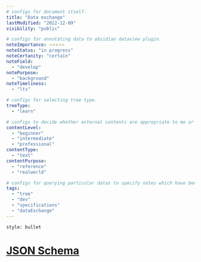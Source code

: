 ```yaml
---
# configs for document itself.
title: "Data exchange"
lastModified: "2022-12-09"
visibility: "public"

# configs for annotating data to obsidian dataview plugin.
noteImportance: ⭐⭐⭐⭐⭐
noteStatus: "in progress"
noteCertanity: "certain"
noteField:
  - "develop"
notePurpose:
  - "background"
noteTimeliness:
  - "lts"

# configs for selecting tree type.
treeType:
  - "learn"

# configs to decide whether external contents are appropriate to me or not.
contentLevel:
  - "beginner"
  - "intermediate"
  - "professional"
contentType:
  - "text"
contentPurpose:
  - "reference"
  - "realworld"

# configs for querying particular datas to specify notes which have been noted expirences related to particular subject.
tags:
  - "tree"
  - "dev"
  - "specifications"
  - "dataExchange"
---
```

```toc
style: bullet
```

# [JSON Schema](https://json-schema.org/)

